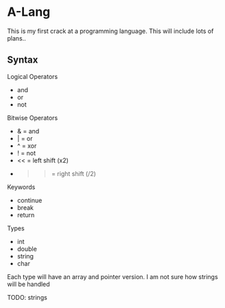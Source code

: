 # A-Lang

This is my first crack at a programming language. This will include lots of plans..

## Syntax

Logical Operators
- and
- or
- not

Bitwise Operators
- & = and
- | = or
- ^ = xor
- ! = not
- << = left shift (x2)
- >> = right shift (/2)

Keywords
- continue
- break
- return

Types
- int
- double
- string
- char

Each type will have an array and pointer version. I am not sure how strings will be handled

TODO: strings

